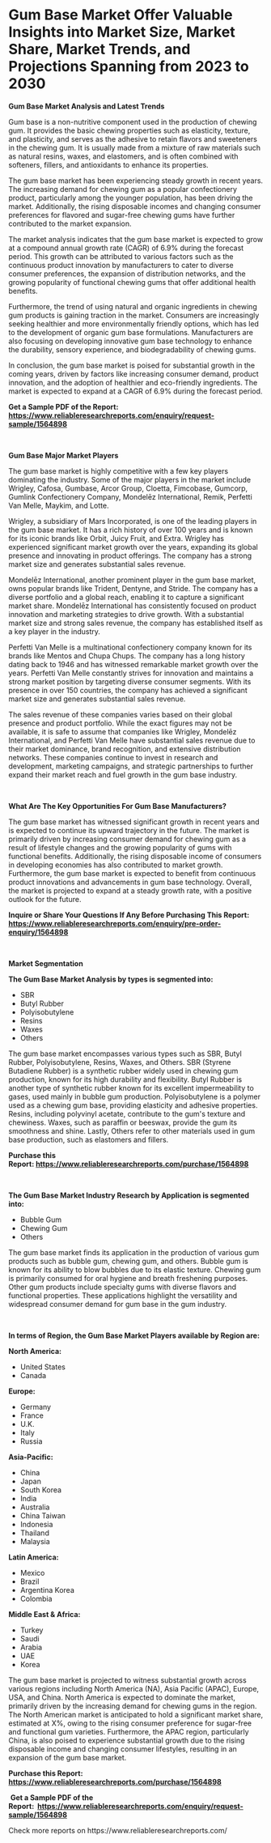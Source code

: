 <p><h1>Gum Base Market Offer Valuable Insights into Market Size, Market Share, Market Trends, and Projections Spanning from 2023 to 2030</h1></p><p><strong>Gum Base Market Analysis and Latest Trends</strong></p>
<p><p>Gum base is a non-nutritive component used in the production of chewing gum. It provides the basic chewing properties such as elasticity, texture, and plasticity, and serves as the adhesive to retain flavors and sweeteners in the chewing gum. It is usually made from a mixture of raw materials such as natural resins, waxes, and elastomers, and is often combined with softeners, fillers, and antioxidants to enhance its properties.</p><p>The gum base market has been experiencing steady growth in recent years. The increasing demand for chewing gum as a popular confectionery product, particularly among the younger population, has been driving the market. Additionally, the rising disposable incomes and changing consumer preferences for flavored and sugar-free chewing gums have further contributed to the market expansion.</p><p>The market analysis indicates that the gum base market is expected to grow at a compound annual growth rate (CAGR) of 6.9% during the forecast period. This growth can be attributed to various factors such as the continuous product innovation by manufacturers to cater to diverse consumer preferences, the expansion of distribution networks, and the growing popularity of functional chewing gums that offer additional health benefits.</p><p>Furthermore, the trend of using natural and organic ingredients in chewing gum products is gaining traction in the market. Consumers are increasingly seeking healthier and more environmentally friendly options, which has led to the development of organic gum base formulations. Manufacturers are also focusing on developing innovative gum base technology to enhance the durability, sensory experience, and biodegradability of chewing gums.</p><p>In conclusion, the gum base market is poised for substantial growth in the coming years, driven by factors like increasing consumer demand, product innovation, and the adoption of healthier and eco-friendly ingredients. The market is expected to expand at a CAGR of 6.9% during the forecast period.</p></p>
<p><strong>Get a Sample PDF of the Report:&nbsp; <a href="https://www.reliableresearchreports.com/enquiry/request-sample/1564898">https://www.reliableresearchreports.com/enquiry/request-sample/1564898</a></strong></p>
<p>&nbsp;</p>
<p><strong>Gum Base Major Market Players</strong></p>
<p><p>The gum base market is highly competitive with a few key players dominating the industry. Some of the major players in the market include Wrigley, Cafosa, Gumbase, Arcor Group, Cloetta, Fimcobase, Gumcorp, Gumlink Confectionery Company, Mondelēz International, Remik, Perfetti Van Melle, Maykim, and Lotte.</p><p>Wrigley, a subsidiary of Mars Incorporated, is one of the leading players in the gum base market. It has a rich history of over 100 years and is known for its iconic brands like Orbit, Juicy Fruit, and Extra. Wrigley has experienced significant market growth over the years, expanding its global presence and innovating in product offerings. The company has a strong market size and generates substantial sales revenue.</p><p>Mondelēz International, another prominent player in the gum base market, owns popular brands like Trident, Dentyne, and Stride. The company has a diverse portfolio and a global reach, enabling it to capture a significant market share. Mondelēz International has consistently focused on product innovation and marketing strategies to drive growth. With a substantial market size and strong sales revenue, the company has established itself as a key player in the industry.</p><p>Perfetti Van Melle is a multinational confectionery company known for its brands like Mentos and Chupa Chups. The company has a long history dating back to 1946 and has witnessed remarkable market growth over the years. Perfetti Van Melle constantly strives for innovation and maintains a strong market position by targeting diverse consumer segments. With its presence in over 150 countries, the company has achieved a significant market size and generates substantial sales revenue.</p><p>The sales revenue of these companies varies based on their global presence and product portfolio. While the exact figures may not be available, it is safe to assume that companies like Wrigley, Mondelēz International, and Perfetti Van Melle have substantial sales revenue due to their market dominance, brand recognition, and extensive distribution networks. These companies continue to invest in research and development, marketing campaigns, and strategic partnerships to further expand their market reach and fuel growth in the gum base industry.</p></p>
<p>&nbsp;</p>
<p><strong>What Are The Key Opportunities For Gum Base Manufacturers?</strong></p>
<p><p>The gum base market has witnessed significant growth in recent years and is expected to continue its upward trajectory in the future. The market is primarily driven by increasing consumer demand for chewing gum as a result of lifestyle changes and the growing popularity of gums with functional benefits. Additionally, the rising disposable income of consumers in developing economies has also contributed to market growth. Furthermore, the gum base market is expected to benefit from continuous product innovations and advancements in gum base technology. Overall, the market is projected to expand at a steady growth rate, with a positive outlook for the future.</p></p>
<p><strong>Inquire or Share Your Questions If Any Before Purchasing This Report: <a href="https://www.reliableresearchreports.com/enquiry/pre-order-enquiry/1564898">https://www.reliableresearchreports.com/enquiry/pre-order-enquiry/1564898</a></strong></p>
<p>&nbsp;</p>
<p><strong>Market Segmentation</strong></p>
<p><strong>The Gum Base Market Analysis by types is segmented into:</strong></p>
<p><ul><li>SBR</li><li>Butyl Rubber</li><li>Polyisobutylene</li><li>Resins</li><li>Waxes</li><li>Others</li></ul></p>
<p><p>The gum base market encompasses various types such as SBR, Butyl Rubber, Polyisobutylene, Resins, Waxes, and Others. SBR (Styrene Butadiene Rubber) is a synthetic rubber widely used in chewing gum production, known for its high durability and flexibility. Butyl Rubber is another type of synthetic rubber known for its excellent impermeability to gases, used mainly in bubble gum production. Polyisobutylene is a polymer used as a chewing gum base, providing elasticity and adhesive properties. Resins, including polyvinyl acetate, contribute to the gum's texture and chewiness. Waxes, such as paraffin or beeswax, provide the gum its smoothness and shine. Lastly, Others refer to other materials used in gum base production, such as elastomers and fillers.</p></p>
<p><strong>Purchase this Report:&nbsp;<a href="https://www.reliableresearchreports.com/purchase/1564898">https://www.reliableresearchreports.com/purchase/1564898</a></strong></p>
<p>&nbsp;</p>
<p><strong>The Gum Base Market Industry Research by Application is segmented into:</strong></p>
<p><ul><li>Bubble Gum</li><li>Chewing Gum</li><li>Others</li></ul></p>
<p><p>The gum base market finds its application in the production of various gum products such as bubble gum, chewing gum, and others. Bubble gum is known for its ability to blow bubbles due to its elastic texture. Chewing gum is primarily consumed for oral hygiene and breath freshening purposes. Other gum products include specialty gums with diverse flavors and functional properties. These applications highlight the versatility and widespread consumer demand for gum base in the gum industry.</p></p>
<p>&nbsp;</p>
<p><strong>In terms of Region, the Gum Base Market Players available by Region are:</strong></p>
<p>
    <p> <strong> North America: </strong>
        <ul>
            <li>United States</li>
            <li>Canada</li>
        </ul>
        </p> 
    <p> <strong> Europe: </strong>
        <ul>
            <li>Germany</li>
            <li>France</li>
            <li>U.K.</li>
            <li>Italy</li>
            <li>Russia</li>
        </ul>
        </p> 
    <p> <strong> Asia-Pacific: </strong>
        <ul>
            <li>China</li>
            <li>Japan</li>
            <li>South Korea</li>
            <li>India</li>
            <li>Australia</li>
            <li>China Taiwan</li>
            <li>Indonesia</li>
            <li>Thailand</li>
            <li>Malaysia</li>
        </ul>
        </p> 
    <p> <strong> Latin America: </strong>
        <ul>
            <li>Mexico</li>
            <li>Brazil</li>
            <li>Argentina Korea</li>
            <li>Colombia</li>
        </ul>
        </p> 
    <p> <strong> Middle East & Africa: </strong>
        <ul>
            <li>Turkey</li>
            <li>Saudi</li>
            <li>Arabia</li>
            <li>UAE</li>
            <li>Korea</li>
        </ul>
    </p>
    </p>
<p><p>The gum base market is projected to witness substantial growth across various regions including North America (NA), Asia Pacific (APAC), Europe, USA, and China. North America is expected to dominate the market, primarily driven by the increasing demand for chewing gums in the region. The North American market is anticipated to hold a significant market share, estimated at X%, owing to the rising consumer preference for sugar-free and functional gum varieties. Furthermore, the APAC region, particularly China, is also poised to experience substantial growth due to the rising disposable income and changing consumer lifestyles, resulting in an expansion of the gum base market.</p></p>
<p><strong>Purchase this Report: <a href="https://www.reliableresearchreports.com/purchase/1564898">https://www.reliableresearchreports.com/purchase/1564898</a></strong></p>
<p>&nbsp;<strong>Get a Sample PDF of the Report:&nbsp;&nbsp;<a href="https://www.reliableresearchreports.com/enquiry/request-sample/1564898">https://www.reliableresearchreports.com/enquiry/request-sample/1564898</a></strong></p>
<p><strong></strong></p>
<p>Check more reports on https://www.reliableresearchreports.com/</p>